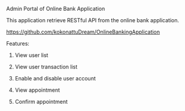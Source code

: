 Admin Portal of Online Bank Application

This application retrieve RESTful API from the online bank application.

https://github.com/kokonattuDream/OnlineBankingApplication

Features:

1. View user list

2. View user transaction list

3. Enable and disable user account

4. View appointment

5. Confirm appointment
